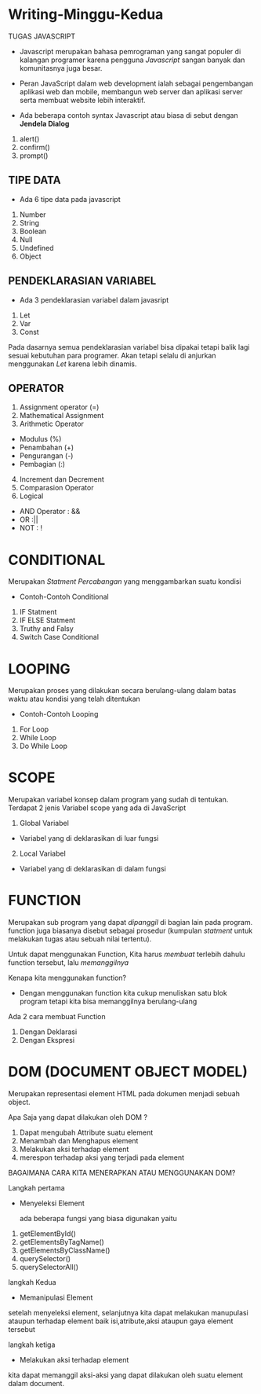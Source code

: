 # Writing-Minggu-Kedua
TUGAS JAVASCRIPT 

- Javascript merupakan bahasa pemrograman yang sangat populer di kalangan programer karena pengguna *Javascript* sangan banyak dan komunitasnya juga besar.

- Peran JavaScript dalam web development ialah sebagai pengembangan aplikasi web dan mobile, membangun web server dan aplikasi server serta membuat website lebih interaktif.

- Ada beberapa contoh syntax Javascript atau biasa di sebut dengan **Jendela Dialog**
1. alert()
2. confirm()
3. prompt()

## TIPE DATA
- Ada 6 tipe data pada javascript
1. Number
2. String
3. Boolean
4. Null
5. Undefined
6. Object


## PENDEKLARASIAN VARIABEL
- Ada 3 pendeklarasian variabel dalam javasript
1. Let
2. Var
3. Const

Pada dasarnya semua pendeklarasian variabel bisa dipakai tetapi balik lagi sesuai kebutuhan para programer. Akan tetapi selalu di anjurkan menggunakan *Let* karena lebih dinamis.

## OPERATOR
1. Assignment operator (=)
2. Mathematical Assignment
3. Arithmetic Operator
- Modulus (%)
- Penambahan (+)
- Pengurangan (-)
- Pembagian (:)

4. Increment dan Decrement
5. Comparasion Operator
6. Logical 
- AND Operator : &&
- OR :||
- NOT : !


# CONDITIONAL
Merupakan *Statment Percabangan* yang menggambarkan suatu kondisi

- Contoh-Contoh Conditional
1. IF Statment
2. IF ELSE Statment
3. Truthy and Falsy
4. Switch Case Conditional


# LOOPING
Merupakan proses yang dilakukan secara berulang-ulang dalam batas waktu atau kondisi yang telah ditentukan 

- Contoh-Contoh Looping
1. For Loop
2. While Loop
3. Do While Loop


# SCOPE
Merupakan variabel konsep dalam program yang sudah di tentukan. Terdapat 2 jenis Variabel scope yang ada di JavaScript 

1. Global Variabel
- Variabel yang di deklarasikan di luar fungsi
2. Local Variabel
- Variabel yang di deklarasikan di dalam fungsi


# FUNCTION
Merupakan sub program yang dapat *dipanggil* di bagian lain pada program. function juga biasanya disebut sebagai prosedur (kumpulan *statment* untuk melakukan tugas atau sebuah nilai tertentu).

Untuk dapat menggunakan Function, Kita harus *membuat* terlebih dahulu function tersebut, lalu *memanggilnya*

Kenapa kita menggunakan function?

- Dengan menggunakan function kita cukup menuliskan satu blok program tetapi kita bisa memanggilnya berulang-ulang

Ada 2 cara membuat Function
1. Dengan Deklarasi
2. Dengan Ekspresi



# DOM (DOCUMENT OBJECT MODEL)
Merupakan representasi element HTML pada dokumen menjadi sebuah object.

Apa Saja yang dapat dilakukan oleh DOM ?
1. Dapat mengubah Attribute suatu element
2. Menambah dan Menghapus element
3. Melakukan aksi terhadap element
4. merespon terhadap aksi yang terjadi pada element

BAGAIMANA CARA KITA MENERAPKAN ATAU MENGGUNAKAN DOM?

Langkah pertama
- Menyeleksi Element

  ada beberapa fungsi yang biasa digunakan yaitu
1. getElementById()
2. getElementsByTagName()
3. getElementsByClassName()
4. querySelector()
5. querySelectorAll()

langkah Kedua
- Memanipulasi Element

setelah menyeleksi element, selanjutnya kita dapat melakukan manupulasi ataupun terhadap element baik isi,atribute,aksi ataupun gaya element tersebut

langkah ketiga

- Melakukan aksi terhadap element

kita dapat memanggil aksi-aksi yang dapat dilakukan oleh suatu element dalam document.
